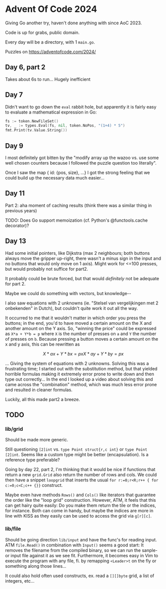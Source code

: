 # Advent Of Code 2024

Giving Go another try, haven't done anything with since AoC 2023.

Code is up for grabs, public domain.

Every day will be a directory, with 1 `main.go`.

Puzzles on https://adventofcode.com/2024/


## Day 6, part 2
Takes about 6s to run... Hugely inefficient

## Day 7
Didn't want to go down the `eval` rabbit hole, but apparently it is fairly easy to evaluate a mathematical expression in Go:

```Go
fs := token.NewFileSet()
tv, _ := types.Eval(fs, nil, token.NoPos, "(1+4) * 5")
fmt.Print(tv.Value.String())
```

## Day 9
I most definitely got bitten by the "modify array up the wazoo vs. use some well chosen counters because I followed the puzzle question too literally".

Once I saw the map { id: {pos, size}, ...} I got the strong feeling that we could build up the necessary data much easier...

## Day 11
Part 2: aha moment of caching results (think there was a similar thing in previous years)

TODO: Does Go support memoization (cf. Python's @functools.cache decorator)?

## Day 13
Had some initial pointers, like Dijkstra (max 2 neighbours; both buttons always move the gripper up-right, there wasn't a minus sign in the input and no buttons that would only move on 1 axis).  Might work for <=100 presses, but would probably not suffice for part2.

It probably could be brute forced, but that would _definitely_ not be adequate for part 2.

Maybe we could do something with vectors, but knowledge--

I also saw equations with 2 unknowns (ie. "Stelsel van vergelijkingen met 2 onbekenden" in Dutch), but couldn't quite work it out all the way.

It occurred to me that it wouldn't matter in which order you press the buttons; in the end, you'd to have moved a certain amount on the X and another amount on the Y axis.
So, "winning the price" could be expressed as `X*a + Y*b = p` where `X` is the number of presses on `a` and `Y` the number of presses on `b`.  Because pressing a button moves a certain amount on the x and y axis, this can be rewritten as

```math
X*ax + Y*bx = px
X*ay + Y*by = px
```

... Giving the system of equations with 2 unknowns.
Solving this was a frustrating time; I started out with the substitution method, but that yielded horrible formulas making it extremely error prone to write down and then type out correctly...
In the end I looked up a video about solving this and came across the "combination" method, which was much less error prone and resulted in cleaner formulas.

Luckily, all this made part2 a breeze.


## TODO
### lib/grid
Should be made more generic.

Still questioning `[2]int` vs. `type Point struct{r,c int}` or `type Point [2]int`.
Seems like a custom type might be better (encapsulation).
Is a reference type preferable?

Going by day 22, part 2, I'm thinking that it would be nice if functions that return a new `grid.Grid` also return the number of rows and cols.
We could then have a snippet `loopgrid` that inserts the usual `for r:=0;r<R;r++ { for c:=0;c<C;c++ {}}` construct.

Maybe even have methods `Rows()` and `Cols()` like iterators that guarantee the order like the "loop grid" construction.
However, ATM, it feels that this can get hairy quite easily: Do you make them return the tile or the indices, for instance.  Both can come in handy, but maybe the indices are more in line with KISS as they easily can be used to access the grid via `g[r][c]`.

### lib/file
Should be going direction `lib/input` and have the func's for reading input.
ATM `file.Read()` in combination with `Input()` seems a good start: It removes the filename from the compiled binary, so we can run the sanple- or input file against it as we see fit.
Furthermore, it becomes easy in Vim to execute the program with any file, fi. by remapping `<Leader>t` on the fly or something along those lines...

It could also hold often used constructs, ex. read a `[][]byte` grid, a list of integers, etc...


<!-- vim: set spell: -->
